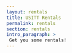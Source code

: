 ```yaml
---
layout: rentals
title: USITT Rentals
permalink: rentals
section: rentals
intro_paragraph: >
 Get you some rentals!
---
```

